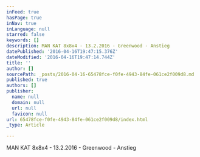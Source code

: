 ```yaml
---
inFeed: true
hasPage: true
inNav: true
inLanguage: null
starred: false
keywords: []
description: MAN KAT 8x8x4 - 13.2.2016 - Greenwood - Anstieg
datePublished: '2016-04-16T19:47:15.376Z'
dateModified: '2016-04-16T19:47:14.744Z'
title: ''
author: []
sourcePath: _posts/2016-04-16-65478fce-f0fe-4943-84fe-061ce2f009d8.md
published: true
authors: []
publisher:
  name: null
  domain: null
  url: null
  favicon: null
url: 65478fce-f0fe-4943-84fe-061ce2f009d8/index.html
_type: Article

---
```

MAN KAT 8x8x4 - 13.2.2016 - Greenwood - Anstieg